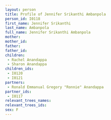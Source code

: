 ```yaml
---
layout: person
title: Profile of Jennifer Srikanthi Ambanpola
person_id: I0118
first_name: Jennifer Srikanthi
last_name: Ambanpola
full_name: Jennifer Srikanthi Ambanpola
mother: 
mother_id: 
father: 
father_id: 
children:
 - Rachel Anandappa
 - Sharon Anandappa
children_ids:
 - I0120
 - I0121
partners:
 - Ronald Emmanual Gregory "Ronnie" Anandappa
partner_ids:
 - I0117
relevant_trees_names:
relevant_trees_ids:
sex: F
---
```


